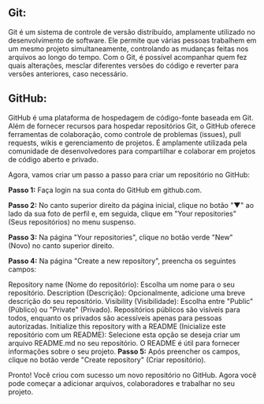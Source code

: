 ## Git: ##
Git é um sistema de controle de versão distribuído, amplamente utilizado no desenvolvimento de software. Ele permite que várias pessoas trabalhem em um mesmo projeto simultaneamente, controlando as mudanças feitas nos arquivos ao longo do tempo. Com o Git, é possível acompanhar quem fez quais alterações, mesclar diferentes versões do código e reverter para versões anteriores, caso necessário.

## GitHub: ##
GitHub é uma plataforma de hospedagem de código-fonte baseada em Git. Além de fornecer recursos para hospedar repositórios Git, o GitHub oferece ferramentas de colaboração, como controle de problemas (issues), pull requests, wikis e gerenciamento de projetos. É amplamente utilizada pela comunidade de desenvolvedores para compartilhar e colaborar em projetos de código aberto e privado.

Agora, vamos criar um passo a passo para criar um repositório no GitHub:

**Passo 1:** Faça login na sua conta do GitHub em github.com.

**Passo 2:** No canto superior direito da página inicial, clique no botão "▼" ao lado da sua foto de perfil e, em seguida, clique em "Your repositories" (Seus repositórios) no menu suspenso.

**Passo 3:** Na página "Your repositories", clique no botão verde "New" (Novo) no canto superior direito.

**Passo 4:** Na página "Create a new repository", preencha os seguintes campos:

Repository name (Nome do repositório): Escolha um nome para o seu repositório.
Description (Descrição): Opcionalmente, adicione uma breve descrição do seu repositório.
Visibility (Visibilidade): Escolha entre "Public" (Público) ou "Private" (Privado). Repositórios públicos são visíveis para todos, enquanto os privados são acessíveis apenas para pessoas autorizadas.
Initialize this repository with a README (Inicialize este repositório com um README): Selecione esta opção se deseja criar um arquivo README.md no seu repositório. O README é útil para fornecer informações sobre o seu projeto.
**Passo 5:** Após preencher os campos, clique no botão verde "Create repository" (Criar repositório).

Pronto! Você criou com sucesso um novo repositório no GitHub. Agora você pode começar a adicionar arquivos, colaboradores e trabalhar no seu projeto.





